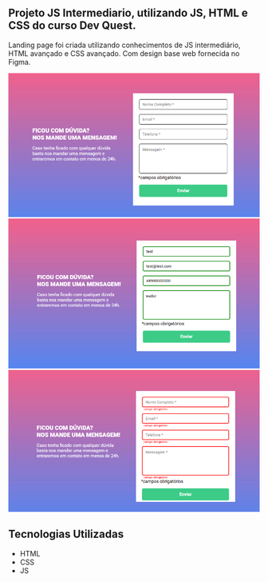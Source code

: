 ## Projeto JS Intermediario, utilizando JS, HTML e CSS do curso Dev Quest. 

Landing page foi criada utilizando conhecimentos de JS intermediário, HTML avançado e CSS avançado. Com design base web fornecida no Figma.

<img src='./src/quest.png' alt ='layout utilizando HTML + CSS'>
<img src='./src/quest-ok.png' alt ='layout com JS validando dados'>
<img src='./src/quest-erro.png' alt = 'layout com JS verificando incosistencia nos dados'>

## Tecnologias Utilizadas

- HTML
- CSS
- JS 
